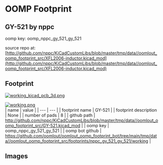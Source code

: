# OOMP Footprint  
## GY-521  by nppc  
  
oomp key: oomp_nppc_gy_521_gy_521  
  
source repo at: [http://github.com/nppc/KiCadCustomLibs/blob/master/tmp/data//oomlout_oomp_footprint_src/XFL2006-inductor.kicad_mod](http://github.com/nppc/KiCadCustomLibs/blob/master/tmp/data//oomlout_oomp_footprint_src/XFL2006-inductor.kicad_mod)  
## Footprint  
  
[![working_kicad_pcb_3d.png](working_kicad_pcb_3d_600.png)](working_kicad_pcb_3d.png)  
  
[![working.png](working_600.png)](working.png)  
| name | value | 
| --- | --- | 
| footprint name | GY-521 | 
| footprint description | None | 
| number of pads | 8 | 
| github path | http://github.com/nppc/KiCadCustomLibs/blob/master/tmp/data//oomlout_oomp_footprint_src/GY-521.kicad_mod | 
| oomp key | oomp_nppc_gy_521_gy_521 | 
| oomp bot github | https://github.com/oomlout/oomlout_oomp_footprint_bot/tree/main/tmp/data//oomlout_oomp_footprint_src/footprints/nppc_gy_521_gy_521/working | 
## Images  
